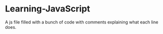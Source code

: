 # Learning-JavaScript

A js file filled with a bunch of code with comments explaining what each line does.
